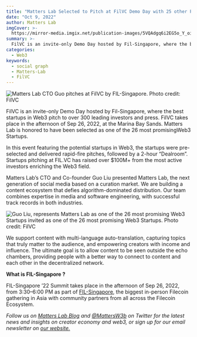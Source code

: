 ```yaml
---
title: "Matters Lab Selected to Pitch at FilVC Demo Day with 25 other Promising Web3 Startups"
date: "Oct 9, 2022"
author: Matters Lab
imgCover: >-
  https://mirror-media.imgix.net/publication-images/5VQAdgq6i2EG5o_Y_oiQT.png?height=944&width=1888&h=944&w=1888&auto=compress
summary: >-
  FilVC is an invite-only Demo Day hosted by Fil-Singapore, where the best startups in Web3 pitch to over 300 leading investors and press. FilVC takes place in the afternoon of Sep 26, 2022, at the Marina Bay Sands. Matters Lab is honored to have been selected as one of the 26 most promisingWeb3 Startups.
categories:
  - Web3
keywords:
  - social graph
  - Matters-Lab
  - FilVC
---
```


![Matters Lab CTO Guo pitches at FilVC by FIL-Singapore. Photo credit: FilVC](https://images.mirror-media.xyz/publication-images/f-ZFE0nJHUK71c3M9oN2M.jpeg?height=3872&width=5808)

FilVC is an invite-only Demo Day hosted by Fil-Singapore, where the best startups in Web3 pitch to over 300 leading investors and press. FilVC takes place in the afternoon of Sep 26, 2022, at the Marina Bay Sands. Matters Lab is honored to have been selected as one of the 26 most promisingWeb3 Startups.

In this event featuring the potential startups in Web3, the startups were pre-selected and delivered rapid-fire pitches, followed by a 2-hour “Dealroom”. Startups pitching at FIL.VC has raised over $100M+ from the most active investors enriching the Web3 field.

Matters Lab’s CTO and Co-founder Guo Liu presented Matters Lab, the next generation of social media based on a curation market. We are building a content ecosystem that defies algorithm-dominated distribution. Our team combines expertise in media and software engineering, with successful track records in both industries.

![Guo Liu, represents Matters Lab as one of the 26 most promising Web3 Startups invited as one of the 26 most promising Web3 Startups. Photo credit: FilVC](https://images.mirror-media.xyz/publication-images/UccogT_iggT6BIBdBE8Op.jpeg?height=3392&width=5088)

We support content with multi-language auto-translation, capturing topics that truly matter to the audience, and empowering creators with income and influence. The ultimate goal is to allow content to be seen outside the echo chambers, providing people with a better way to connect to content and each other in the decentralized network.

**What is FIL-Singapore ?**

FIL-Singapore ’22 Summit takes place in the afternoon of Sep 26, 2022, from 3:30–6:00 PM as part of [FIL-Singapore](https://www.fil-singapore.io/), the biggest in-person Filecoin gathering in Asia with community partners from all across the Filecoin Ecosystem.

_Follow us on [Matters Lab Blog](https://matters-lab.io/blog) and [@MattersW3b](https://twitter.com/MattersW3b) on Twitter for the latest news and insights on creator economy and web3, or sign up for our email newsletter on [our website.](https://matters-lab.io/#follow_us)_
